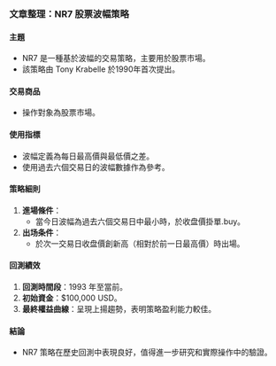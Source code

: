 ### 文章整理：NR7 股票波幅策略

#### 主題
- NR7 是一種基於波幅的交易策略，主要用於股票市場。
- 該策略由 Tony Krabelle 於1990年首次提出。

#### 交易商品
- 操作對象為股票市場。

#### 使用指標
- 波幅定義為每日最高價與最低價之差。
- 使用過去六個交易日的波幅數據作為參考。

#### 策略細則
1. **進場條件**：
   - 當今日波幅為過去六個交易日中最小時，於收盘價掛單.buy。
2. **出场条件**：
   - 於次一交易日收盘價創新高（相對於前一日最高價）時出場。

#### 回測績效
1. **回測時間段**：1993 年至當前。
2. **初始資金**：$100,000 USD。
3. **最終權益曲線**：呈現上揚趨勢，表明策略盈利能力較佳。

#### 結論
- NR7 策略在歷史回測中表現良好，值得進一步研究和實際操作中的驗證。
